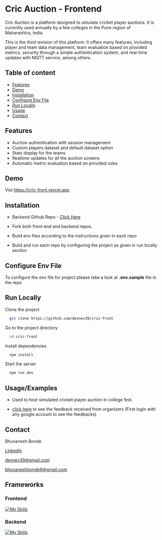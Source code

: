 # Cric Auction - Frontend

Cric Auction is a platform designed to simulate cricket player auctions. It is currently used annually by a few colleges in the Pune region of Maharashtra, India. 

This is the third revision of this platform. It offers many features, including player and team data management, team evaluation based on provided metrics, security through a simple authentication system, and real-time updates with MQTT service, among others.




## Table of content

- [Features](#Features)
- [Demo](#Demo)
- [Installation](#Installation)
- [Configure Env File](#Configure-env-file)
- [Run Locally](#Run-Locally)
- [Usage](#Usage)
- [Contact](#Contact)

## Features

- Auction authentication with session management
- Custom players dataset and default dataset option
- Stats display for the teams
- Realtime updates for all the auction screens
- Automatic metric evaluation based on provided rules


## Demo

Vist https://cric-front.vercel.app


## Installation

- Backend Github Repo - [Click Here](https://github.com/devnev39/cric-back)

- Fork both front-end and backend repos.

- Build env files according to the instructions given in each repo

- Build and run each repo by configuring the project as given in run locally section


## Configure Env File

To configure the env file for project please take a look at **.env.sample** file in the repo

## Run Locally

Clone the project

```bash
  git clone https://github.com/devnev39/cric-front
```

Go to the project directory

```bash
  cd cric-front
```

Install dependencies

```bash
  npm install
```

Start the server

```bash
  npm run dev
```


## Usage/Examples

- Used to host simulated cricket player auction in college fest.

- [click here](https://feedback-delta.vercel.app/feedback) to see the feedback received from organizers (First login with any google account to see the feedbacks)

## Contact

Bhuvanesh Bonde

[LinkedIn](https://linkedin.com/in/bhuvanesh-bonde)

devnev39@gmail.com

bhuvaneshbonde9@gmail.com

## Frameworks

### Frontend
[![My Skills](https://skillicons.dev/icons?i=react,redux,vite)](https://skillicons.dev)


### Backend

[![My Skills](https://skillicons.dev/icons?i=gcp,mongodb,docker,expressjs,nodejs)](https://skillicons.dev)
